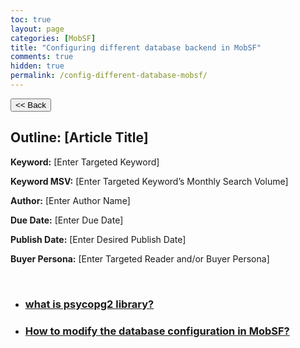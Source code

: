 ```yaml
---
toc: true
layout: page
categories: [MobSF]
title: "Configuring different database backend in MobSF"
comments: true
hidden: true
permalink: /config-different-database-mobsf/
---
```


<button class="back-button" onclick="window.history.back()"><< Back</button>

## Outline: [Article Title]

**Keyword:** [Enter Targeted Keyword]

**Keyword MSV:** [Enter Targeted Keyword’s Monthly Search Volume]

**Author:** [Enter Author Name]

**Due Date:** [Enter Due Date]

**Publish Date:** [Enter Desired Publish Date]

**Buyer Persona:** [Enter Targeted Reader and/or Buyer Persona]

<br>

<ul>
<li><h3><a href="https://aviyeldevrel.github.io/Aviyel-Blogs-Review/">what is psycopg2 library?</a></h3>
<li><h3><a href="https://aviyeldevrel.github.io/Aviyel-Blogs-Review/">How to modify the database configuration in MobSF? </a></h3>
